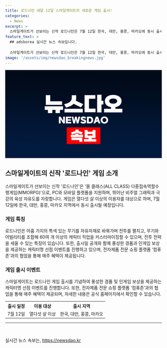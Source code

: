 ```yaml
---
title: 로드나인 내달 12일 스마일게이트의 새로운 게임 출시!
categories:
  - News
excerpt: >
  스마일게이트가 선보이는 신작 로드나인은 7월 12일 한국, 대만, 홍콩, 마카오에 동시 출시된다. 이 올 클래스 다중접속역할수행게임은 PC와 모바일 크로스 플랫폼을 지원하며, 훌륭한 비주얼 그래픽과 육성 자유도를 제공한다. 게이머들은 다양한 무기를 전투에 활용하고 캐릭터 직업을 커스터마이징하여 전투 전략을 구사할 수 있으며, 출시일과 함께 다채로운 이벤트와 혜택도 기대할 수 있다.
feature_text: >
  ## adskorea 실시간 뉴스 속보입니다.

  스마일게이트가 선보이는 신작 로드나인은 7월 12일 한국, 대만, 홍콩, 마카오에 동시 출시된다. 이 올 클래스 다중접속역할수행게임은 PC와 모바일 크로스 플랫폼을 지원하며, 훌륭한 비주얼 그래픽과 육성 자유도를 제공한다. 게이머들은 다양한 무기를 전투에 활용하고 캐릭터 직업을 커스터마이징하여 전투 전략을 구사할 수 있으며, 출시일과 함께 다채로운 이벤트와 혜택도 기대할 수 있다.
image: '/assets/img/newsdao_breakingnews.jpg'
---
```


<p><img src="/assets/img/newsdao_breakingnews.jpg" alt="adskorea 속보" /></p>

<h2 data-ke-size="size26">스마일게이트의 신작 '로드나인' 게임 소개</h2>

<p data-ke-size="size16">스마일게이트가 선보이는 신작 '로드나인'은 '올 클래스(ALL CLASS) 다중접속역할수행게임(MMORPG)'으로, PC와 모바일 플랫폼을 지원하며, 뛰어난 비주얼 그래픽과 극강의 육성 자유도를 자랑합니다. 게임은 열다섯 살 이상의 이용자를 대상으로 하며, 7월 12일에 한국, 대만, 홍콩, 마카오 지역에서 동시 출시될 예정입니다.</p>

<h3>게임 특징</h3>

<p data-ke-size="size16">로드나인은 아홉 가지의 특색 있는 무기를 자유자재로 바꿔가며 전투를 펼치고, 무기와 어빌리티를 조합해 60여 개 이상의 캐릭터 직업을 커스터마이징할 수 있으며, 전투 전략을 세울 수 있는 특징이 있습니다. 또한, 출시일 공개와 함께 풍성한 경품과 인게임 보상을 제공하는 캐릭터명 선점 이벤트를 진행하고 있으며, 전자제품 전문 쇼핑 플랫폼 ‘컴퓨존’과의 협업을 통해 매주 혜택이 제공됩니다.</p>

<h3>게임 출시 이벤트</h3>

<p data-ke-size="size16">스마일게이트는 로드나인 게임 출시를 기념하여 풍성한 경품 및 인게임 보상을 제공하는 캐릭터명 선점 이벤트를 진행합니다. 또한, 전자제품 전문 쇼핑 플랫폼 ‘컴퓨존’과의 협업을 통해 매주 혜택이 제공되며, 자세한 내용은 공식 홈페이지에서 확인할 수 있습니다.</p>

<table>
  <tr>
    <th>출시 일정</th>
    <th>이용 대상</th>
    <th>출시 지역</th>
  </tr>
  <tr>
    <td style="text-align: center; height: 17px;">7월 12일</td>
    <td style="text-align: center; height: 17px;">열다섯 살 이상</td>
    <td style="text-align: center; height: 17px;">한국, 대만, 홍콩, 마카오</td>
  </tr>
</table>

<hr>

<p data-ke-size="size16">&nbsp;</p>
실시간 뉴스 속보는, <a href="https://newsdao.kr" rel="dofollow">https://newsdao.kr</a>


